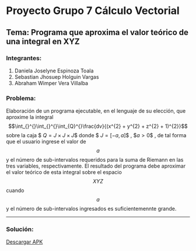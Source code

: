 # Proyecto Grupo 7 Cálculo Vectorial
## Tema: Programa que aproxima el valor teórico de una integral en XYZ 

### Integrantes:
1. Daniela Joselyne Espinoza Toala
2. Sebastian Jhosuep Holguin Vargas
3. Abraham Wimper Vera Villalba  

### Problema:
Elaboración de un programa ejecutable, en el lenguaje de su elección, que aproxime la integral $$\int_{}^{}\int_{}^{}\int_{Q}^{}\frac{dv}{(x^{2} + y^{2} + z^{2} + 1)^{2}}$$ 
sobre la caja $$\ Q = J \times J \times J \$$ donde $$\ J = [-a , a] \$$ , $$a > 0\$$ , de tal forma que el usuario ingrese el valor de $$a$$ y el número de sub-intervalos
requeridos para la suma de Riemann en las tres variables, respectivamente. El resultado del programa debe aproximar el valor teórico de esta integral sobre el espacio $$XYZ$$
cuando $$a$$ y el número de sub-intervalos ingresados es suficientemennte grande.

<hr />

### Solución:
[Descargar APK](https://espolec-my.sharepoint.com/:u:/g/personal/sebhvarg_espol_edu_ec/Eec997j942RLtx2-KV-wtIEBPZiNB4R338hQ6qGslUClRw?e=aOD9ZL)

